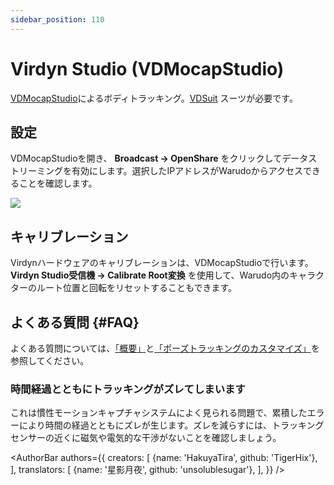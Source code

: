 ```yaml
---
sidebar_position: 110
---
```


# Virdyn Studio (VDMocapStudio)

[VDMocapStudio](https://www.virdynm.com/virdyn-vdmocap-studio-motion-capture-software-system-for-vdsuit-full-product/)によるボディトラッキング。[VDSuit](https://www.virdynm.com/virdyn-vdsuit-full-for-full-body-function-inertia-motion-capture-suit-product/) スーツが必要です。

## 設定

VDMocapStudioを開き、 **Broadcast → OpenShare** をクリックしてデータストリーミングを有効にします。選択したIPアドレスがWarudoからアクセスできることを確認します。

![](/doc-img/en-virdyn-1.png)

## キャリブレーション

Virdynハードウェアのキャリブレーションは、VDMocapStudioで行います。**Virdyn Studio受信機 → Calibrate Root変換** を使用して、Warudo内のキャラクターのルート位置と回転をリセットすることもできます。

## よくある質問 {#FAQ}

よくある質問については、[「概要」](overview#FAQ)と[「ポーズトラッキングのカスタマイズ」](body-tracking#FAQ)を参照してください。

### 時間経過とともにトラッキングがズレてしまいます

これは慣性モーションキャプチャシステムによく見られる問題で、累積したエラーにより時間の経過とともにズレが生じます。ズレを減らすには、トラッキングセンサーの近くに磁気や電気的な干渉がないことを確認しましょう。

<AuthorBar authors={{
  creators: [
    {name: 'HakuyaTira', github: 'TigerHix'},
  ],
  translators: [
    {name: '星影月夜', github: 'unsolublesugar'},
  ],
}} />
